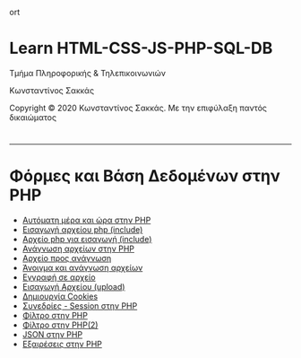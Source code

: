 ort<html>
<body>
<h1> Learn HTML-CSS-JS-PHP-SQL-DB</h1>
<p> Τμήμα Πληροφορικής & Τηλεπικοινωνιών </p>
<p> Κωνσταντίνος Σακκάς</p>
<p>Copyright © 2020 Κωνσταντίνος Σακκάς. Με την επιφύλαξη παντός δικαιώματος</p>
  <h1></h1>
<hr>

<h1>Φόρμες και Βάση Δεδομένων στην PHP</h1>

<ul>
<li><a href="./Code greek/data_time.php" target="_blank">Αυτόματη μέρα και ώρα στην PHP</a></li>
<li><a href="./Code greek/incl.php" target="_blank">Εισαγωγή αρχείου php (include) </a></li>
<li><a href="./Code greek/include.php" target="_blank">Αρχείο php για εισαγωγή (include) </a></li>
<li><a href="./Code greek/file_handing.php" target="_blank">Ανάγνωση αρχείων στην PHP </a></li>
<li><a href="./Code greek/word.txt" target="_blank">Αρχείο προς ανάγνωση</a></li>
<li><a href="./Code greek/file_r_o.php" target="_blank">Άνοιγμα και ανάγνωση αρχείων</a></li>
<li><a href="./Code greek/file_c_w.php" target="_blank">Εγγραφή σε αρχείο</a></li>
<li><a href="./Code greek/file_upload.php" target="_blank">Εισαγωγή Αρχείου (upload)</a></li>
<li><a href="./Code greek/cookies.php" target="_blank">Δημιουργία Cookies</a></li>
<li><a href="./Code greek/session.php" target="_blank">Συνεδρίες - Session στην PHP</a></li>
<li><a href="./Code greek/filter.php" target="_blank">Φίλτρο στην PHP</a></li>
<li><a href="./Code greek/filter2.php" target="_blank">Φίλτρο στην PHP(2)</a></li>
<li><a href="./Code greek/json.php" target="_blank">JSON στην PHP</a></li>
<li><a href="./Code greek/exceptions.php" target="_blank">Εξαιρέσεις στην PHP</a></li>


</ul>
</body>
</html>
